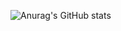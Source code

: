 ![Anurag's GitHub stats](https://github-readme-stats.vercel.app/api?username=dontgiveafuck&show_icons=true&theme=synthwave)
